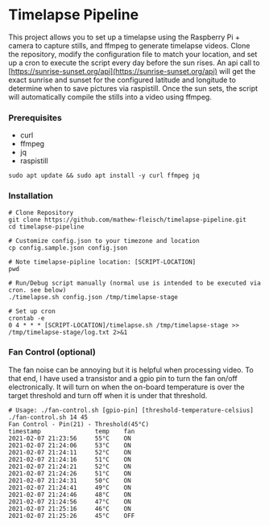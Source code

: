 # Timelapse Pipeline

This project allows you to set up a timelapse using the Raspberry Pi + camera to capture stills, and ffmpeg to generate timelapse videos. Clone the repository, modify the configuration file to match your location, and set up a cron to execute the script every day before the sun rises. An api call to [https://sunrise-sunset.org/api](https://sunrise-sunset.org/api) will get the exact sunrise and sunset for the configured latitude and longitude to determine when to save pictures via raspistill. Once the sun sets, the script will automatically compile the stills into a video using ffmpeg.

### Prerequisites

 - curl
 - ffmpeg
 - jq
 - raspistill

```
sudo apt update && sudo apt install -y curl ffmpeg jq
```

### Installation

```
# Clone Repository
git clone https://github.com/mathew-fleisch/timelapse-pipeline.git
cd timelapse-pipeline

# Customize config.json to your timezone and location
cp config.sample.json config.json

# Note timelapse-pipline location: [SCRIPT-LOCATION]
pwd

# Run/Debug script manually (normal use is intended to be executed via cron. see below)
./timelapse.sh config.json /tmp/timelapse-stage

# Set up cron
crontab -e
0 4 * * * [SCRIPT-LOCATION]/timelapse.sh /tmp/timelapse-stage >> /tmp/timelapse-stage/log.txt 2>&1
```


### Fan Control (optional)

The fan noise can be annoying but it is helpful when processing video. To that end, I have used a transistor and a gpio pin to turn the fan on/off electronically. It will turn on when the on-board temperature is over the target threshold and turn off when it is under that threshold.

```
# Usage: ./fan-control.sh [gpio-pin] [threshold-temperature-celsius]
./fan-control.sh 14 45
Fan Control - Pin(21) - Threshold(45°C)
timestamp               temp    fan
2021-02-07 21:23:56 	55°C	ON
2021-02-07 21:24:06 	53°C	ON
2021-02-07 21:24:11 	52°C	ON
2021-02-07 21:24:16 	51°C	ON
2021-02-07 21:24:21 	52°C	ON
2021-02-07 21:24:26 	51°C	ON
2021-02-07 21:24:31 	50°C	ON
2021-02-07 21:24:41 	49°C	ON
2021-02-07 21:24:46 	48°C	ON
2021-02-07 21:24:56 	47°C	ON
2021-02-07 21:25:16 	46°C	ON
2021-02-07 21:25:26 	45°C	OFF
```

